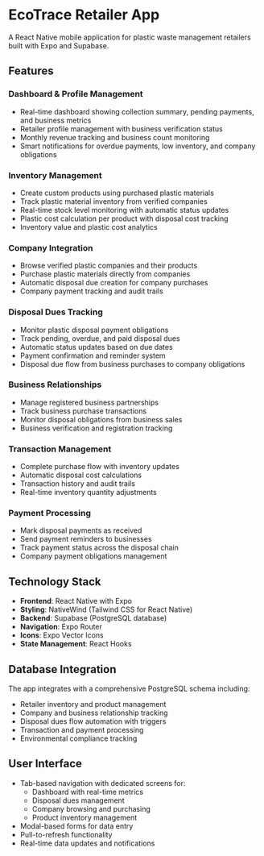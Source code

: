 # EcoTrace Retailer App

A React Native mobile application for plastic waste management retailers built with Expo and Supabase.

## Features

### Dashboard & Profile Management
- Real-time dashboard showing collection summary, pending payments, and business metrics
- Retailer profile management with business verification status
- Monthly revenue tracking and business count monitoring
- Smart notifications for overdue payments, low inventory, and company obligations

### Inventory Management
- Create custom products using purchased plastic materials
- Track plastic material inventory from verified companies
- Real-time stock level monitoring with automatic status updates
- Plastic cost calculation per product with disposal cost tracking
- Inventory value and plastic cost analytics

### Company Integration
- Browse verified plastic companies and their products
- Purchase plastic materials directly from companies
- Automatic disposal due creation for company purchases
- Company payment tracking and audit trails

### Disposal Dues Tracking
- Monitor plastic disposal payment obligations
- Track pending, overdue, and paid disposal dues
- Automatic status updates based on due dates
- Payment confirmation and reminder system
- Disposal due flow from business purchases to company obligations

### Business Relationships
- Manage registered business partnerships
- Track business purchase transactions
- Monitor disposal obligations from business sales
- Business verification and registration tracking

### Transaction Management
- Complete purchase flow with inventory updates
- Automatic disposal cost calculations
- Transaction history and audit trails
- Real-time inventory quantity adjustments

### Payment Processing
- Mark disposal payments as received
- Send payment reminders to businesses
- Track payment status across the disposal chain
- Company payment obligations management

## Technology Stack

- **Frontend**: React Native with Expo
- **Styling**: NativeWind (Tailwind CSS for React Native)
- **Backend**: Supabase (PostgreSQL database)
- **Navigation**: Expo Router
- **Icons**: Expo Vector Icons
- **State Management**: React Hooks

## Database Integration

The app integrates with a comprehensive PostgreSQL schema including:
- Retailer inventory and product management
- Company and business relationship tracking
- Disposal dues flow automation with triggers
- Transaction and payment processing
- Environmental compliance tracking

## User Interface

- Tab-based navigation with dedicated screens for:
  - Dashboard with real-time metrics
  - Disposal dues management
  - Company browsing and purchasing
  - Product inventory management
- Modal-based forms for data entry
- Pull-to-refresh functionality
- Real-time data updates and notifications